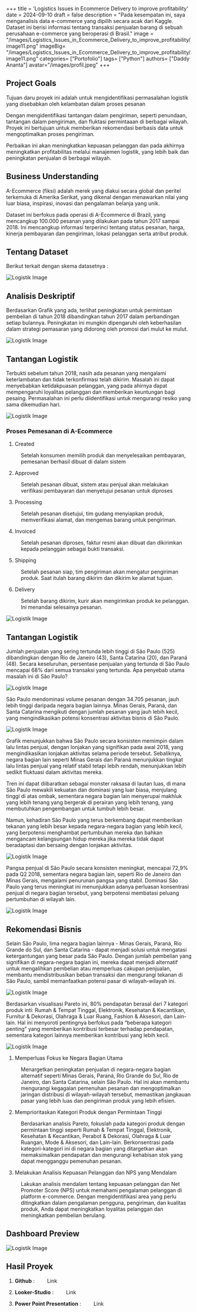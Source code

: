 +++
title = 'Logistics Issues in Ecommerce Delivery to improve profitability'
date = 2024-09-10
draft = false
description = "Pada kesempatan ini, saya menganalisis data e-commerce yang dipilih secara acak dari Kaggle. Dataset ini berisi informasi tentang transaksi penjualan barang di sebuah perusahaan e-commerce yang beroperasi di Brasil."
image = "/images/Logistics_Issues_in_Ecommerce_Delivery_to_improve_profitability/image11.png"
imageBig= "/images/Logistics_Issues_in_Ecommerce_Delivery_to_improve_profitability/image11.png"
categories= ["Portofolio"]
tags= ["Python"]
authors= ["Daddy Ananta"]
avatar="/images/profil.jpeg"
+++

## Project Goals

Tujuan daru proyek ini adalah untuk mengidentifikasi permasalahan logistik yang disebabkan oleh kelambatan dalam proses pesanan

Dengan mengidentifikasi tantangan dalam pengiriman, seperti penundaan, tantangan dalam pengiriman, dan fluktasi permintaaan di berbagai wilayah. Proyek ini bertujuan untuk memberikan rekomendasi berbasis data untuk mengoptimalkan proses pengiriman. 

Perbaikan ini akan meningkatkan kepuasan pelanggan dan pada akhirnya meningkatkan profitabilitas melalui manajemen logistik, yang lebih baik dan peningkatan penjualan di berbagai wilayah. 


## Business Understanding

A-Ecommerce (fiksi) adalah merek yang diakui secara  global dan peritel terkemuka di Amerika Serikat, yang dikenal dengan menawarkan nilai yang luar biasa, inspirasi, inovasi dan pengalaman belanja yang unik.

Dataset ini berfokus pada operasi di A-Ecommerce di Brazil, yang mencangkup 100.000 pesanan yang dilakukan pada tahun 2017 sampai 2018. Ini mencangkup informasi terperinci tentang status pesanan, harga, kinerja pembayaran dan pengiriman, lokasi pelanggan serta atribut produk.

## Tentang Dataset

Berikut terkait dengan skema datasetnya :

<img src="/images/Logistics_Issues_in_Ecommerce_Delivery_to_improve_profitability/image1.png" alt="Logistik Image">


## Analisis Deskriptif

Berdasarkan Grafik yang ada, terlihat peningkatan untuk permintaan pembelian di tahun 2018 dibandingkan tahun 2017 dalam perbandingan setiap bulannya. Peningkatan ini mungkin dipengaruhi oleh keberhasilan dalam strategi pemasaran yang didorong oleh promosi dari mulut ke mulut.

<img src="/images/Logistics_Issues_in_Ecommerce_Delivery_to_improve_profitability/image2.png" alt="Logistik Image">


## Tantangan Logistik

Terbukti sebelum tahun 2018, nasih ada pesanan yang mengalami keterlambatan dan tidak terkonfirmasi telah dikirim. Masalah ini dapat menyebabkan ketidakpuasan pelanggan, yang pada ahirnya dapat mempengaruhi loyalitas pelanggan dan memberikan keuntungan bagi pesaing. Permasalahan ini perlu diidentifikasi untuk mengurangi resiko yang sama dikemudian hari.


<img src="/images/Logistics_Issues_in_Ecommerce_Delivery_to_improve_profitability/image3.png" alt="Logistik Image">


### Proses Pemesanan di A-Ecommerce

1. Created 

<p style="margin-left:40px">Setelah konsumen memilih produk dan menyelesaikan pembayaran, pemesanan berhasil dibuat di dalam sistem</p>

2. Approved 

<p style="margin-left:40px">Setelah pesanan dibuat, sistem atau penjual akan melakukan verifikasi pembayaran dan menyetujui pesanan untuk diproses</p>

3. Processing

<p style="margin-left:40px">Setelah pesanan disetujui, tim gudang menyiapkan produk, memverifikasi alamat, dan mengemas barang untuk pengiriman.</p>

4. Invoiced

<p style="margin-left:40px">Setelah pesanan diproses, faktur resmi akan dibuat dan dikirimkan kepada pelanggan sebagai bukti transaksi.</p>

5. Shipping

<p style="margin-left:40px">Setelah pesanan siap, tim pengiriman akan mengatur pengiriman produk. Saat itulah barang dikirim dan dikirim ke alamat tujuan.</p>

6. Delivery

<p style="margin-left:40px">Setelah barang dikirim, kurir akan mengirimkan produk ke pelanggan. Ini menandai selesainya pesanan.</p>

<img src="/images/Logistics_Issues_in_Ecommerce_Delivery_to_improve_profitability/image4.png" alt="Logistik Image">


## Tantangan Logistik

Jumlah penjualan yang sering tertunda lebih tinggi di São Paulo (525) dibandingkan dengan Rio de Janeiro (43), Santa Catarina (20), dan Paraná (48). Secara keseluruhan, persentase penjualan yang tertunda di São Paulo mencapai 68% dari semua transaksi yang tertunda. Apa penyebab utama masalah ini di São Paulo?

<img src="/images/Logistics_Issues_in_Ecommerce_Delivery_to_improve_profitability/image5.png" alt="Logistik Image">

São Paulo mendominasi volume pesanan dengan 34.705 pesanan, jauh lebih tinggi daripada negara bagian lainnya. Minas Gerais, Paraná, dan Santa Catarina mengikuti dengan jumlah pesanan yang jauh lebih kecil, yang mengindikasikan potensi konsentrasi aktivitas bisnis di São Paulo.

<img src="/images/Logistics_Issues_in_Ecommerce_Delivery_to_improve_profitability/image6.png" alt="Logistik Image">

Grafik menunjukkan bahwa São Paulo secara konsisten memimpin dalam lalu lintas penjual, dengan lonjakan yang signifikan pada awal 2018, yang mengindikasikan lonjakan aktivitas selama periode tersebut. Sebaliknya, negara bagian lain seperti Minas Gerais dan Paraná menunjukkan tingkat lalu lintas penjual yang relatif stabil tetapi lebih rendah, menunjukkan lebih sedikit fluktuasi dalam aktivitas mereka.

Tren ini dapat diibaratkan sebagai monster raksasa di lautan luas, di mana São Paulo mewakili kekuatan dan dominasi yang luar biasa, menjulang tinggi di atas ombak, sementara negara bagian lain menyerupai makhluk yang lebih tenang yang bergerak di perairan yang lebih tenang, yang membutuhkan pengembangan untuk tumbuh lebih besar.

Namun, kehadiran São Paulo yang terus berkembang dapat memberikan tekanan yang lebih besar kepada negara-negara bagian yang lebih kecil, yang berpotensi menghambat pertumbuhan mereka dan bahkan mengancam kelangsungan hidup mereka jika mereka tidak dapat beradaptasi dan bersaing dengan lonjakan aktivitas.

<img src="/images/Logistics_Issues_in_Ecommerce_Delivery_to_improve_profitability/image7.png" alt="Logistik Image">


Pangsa penjual di São Paulo secara konsisten meningkat, mencapai 72,9% pada Q2 2018, sementara negara bagian lain, seperti Rio de Janeiro dan Minas Gerais, mengalami penurunan pangsa yang stabil. Dominasi São Paulo yang terus meningkat ini menunjukkan adanya perluasan konsentrasi penjual di negara bagian tersebut, yang berpotensi membatasi peluang pertumbuhan di wilayah lain.

<img src="/images/Logistics_Issues_in_Ecommerce_Delivery_to_improve_profitability/image8.png" alt="Logistik Image">


## Rekomendasi Bisnis

Selain São Paulo, lima negara bagian lainnya - Minas Gerais, Paraná, Rio Grande do Sul, dan Santa Catarina - dapat menjadi solusi untuk mengatasi ketergantungan yang besar pada São Paulo. Dengan jumlah pembelian yang signifikan di negara-negara bagian ini, mereka dapat menjadi alternatif untuk mengalihkan pembelian atau memperluas cakupan penjualan, membantu mendistribusikan beban transaksi dan mengurangi tekanan di São Paulo, sambil memanfaatkan potensi pasar di wilayah-wilayah ini.

<img src="/images/Logistics_Issues_in_Ecommerce_Delivery_to_improve_profitability/image9.png" alt="Logistik Image">


Berdasarkan visualisasi Pareto ini, 80% pendapatan berasal dari 7 kategori produk inti: Rumah & Tempat Tinggal, Elektronik, Kesehatan & Kecantikan, Furnitur & Dekorasi, Olahraga & Luar Ruang, Fashion & Aksesori, dan Lain-lain. Hal ini menyoroti pentingnya berfokus pada “beberapa kategori penting” yang memberikan kontribusi terbesar terhadap pendapatan, sementara kategori lainnya memberikan kontribusi yang lebih kecil.

<img src="/images/Logistics_Issues_in_Ecommerce_Delivery_to_improve_profitability/image10.png" alt="Logistik Image">


1. Memperluas Fokus ke Negara Bagian Utama

<p style="margin-left:40px">Menargetkan peningkatan penjualan di negara-negara bagian alternatif seperti Minas Gerais, Paraná, Rio Grande do Sul, Rio de Janeiro, dan Santa Catarina, selain São Paulo. Hal ini akan membantu mengurangi kegagalan pemenuhan pesanan dan mengoptimalkan jaringan distribusi di wilayah-wilayah tersebut, memastikan jangkauan pasar yang lebih luas dan pengiriman produk yang lebih efisien.</p>

2. Memprioritaskan Kategori Produk dengan Permintaan Tinggi

<p style="margin-left:40px">Berdasarkan analisis Pareto, fokuslah pada kategori produk dengan permintaan tinggi seperti Rumah & Tempat Tinggal, Elektronik, Kesehatan & Kecantikan, Perabot & Dekorasi, Olahraga & Luar Ruangan, Mode & Aksesori, dan Lain-lain. Berkonsentrasi pada kategori-kategori ini di negara bagian yang ditargetkan akan memaksimalkan pendapatan dan mengurangi kehabisan stok yang dapat mengganggu pemenuhan pesanan.</p>

3. Melakukan Analisis Kepuasan Pelanggan dan NPS yang Mendalam

<p style="margin-left:40px">Lakukan analisis mendalam tentang kepuasan pelanggan dan Net Promoter Score (NPS) untuk memahami pengalaman pelanggan di platform e-commerce. Dengan mengidentifikasi area yang perlu ditingkatkan dalam pengalaman pengguna, pengiriman, dan kualitas produk, Anda dapat meningkatkan loyalitas pelanggan dan meningkatkan pembelian berulang.</p>


## Dashboard Preview

<img src="/images/Logistics_Issues_in_Ecommerce_Delivery_to_improve_profitability/image11.png" alt="Logistik Image">


## Hasil Proyek

1. **Github** : <a style="margin-left:30px; text-align: justify;">Link</a>

2. **Looker-Studio** : <a style="margin-left:30px; text-align: justify;">Link</a>

3. **Power Point Presentation** : <a style="margin-left:30px; text-align: justify;">Link</a>

